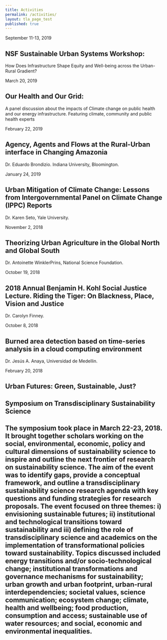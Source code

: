 ```yaml
---
title: Activities
permalink: /activities/
layout: tla_page_test
published: true
---
```


September 11-13, 2019

## NSF Sustainable Urban Systems Workshop:

How Does Infrastructure Shape Equity and Well-being across the Urban-Rural Gradient?

March 20, 2019

## Our Health and Our Grid:

A panel discussion about the impacts of Climate change on public health and our energy infrastructure.  Featuring climate, community and public health experts

February 22, 2019

## Agency, Agents and Flows at the Rural-Urban interface in Changing Amazonia

Dr. Eduardo Brondizio. Indiana University, Bloomington.

January 24, 2019

## Urban Mitigation of Climate Change: Lessons from Intergovernmental Panel on Climate Change (IPPC) Reports

Dr. Karen Seto, Yale University.

November 2, 2018

## Theorizing Urban Agriculture in the Global North and Global South

Dr. Antoinette WinklerPrins, National Science Foundation.

October 19, 2018

## 2018 Annual Benjamin H. Kohl Social Justice Lecture. Riding the Tiger: On Blackness, Place, Vision and Justice

Dr. Carolyn Finney.

October 8, 2018

## Burned area detection based on time-series analysis in a cloud computing environment

Dr. Jesús A. Anaya, Universidad de Medellin.

February 20, 2018

## Urban Futures: Green, Sustainable, Just?

## Symposium on Transdisciplinary Sustainability Science

## The symposium took place in March 22-23, 2018. It brought together scholars working on the social, environmental, economic, policy and cultural dimensions of sustainability science to inspire and outline the next frontier of research on sustainability science. The aim of the event was to identify gaps, provide a conceptual framework, and outline a transdisciplinary sustainability science research agenda with key questions and funding strategies for research proposals. The event focused on three themes: i) envisioning sustainable futures; ii) institutional and technological transitions toward sustainability and iii) defining the role of transdisciplinary science and academics on the implementation of transformational policies toward sustainability. Topics discussed included energy transitions and/or socio-technological change; institutional transformations and governance mechanisms for sustainability; urban growth and urban footprint, urban-rural interdependencies; societal values, science communication; ecosystem change; climate, health and wellbeing; food production, consumption and access; sustainable use of water resources; and social, economic and environmental inequalities.
